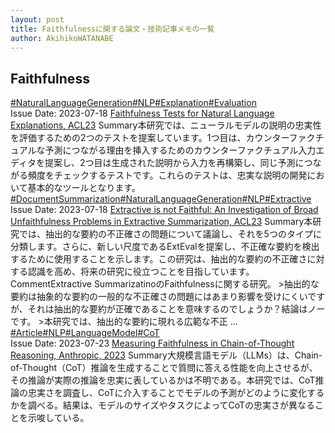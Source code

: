 ```yaml
---
layout: post
title: Faithfulnessに関する論文・技術記事メモの一覧
author: AkihikoWATANABE
---
```

## Faithfulness
<div class="visible-content">
<a class="button" href="articles/NaturalLanguageGeneration.html">#NaturalLanguageGeneration</a><a class="button" href="articles/NLP.html">#NLP</a><a class="button" href="articles/Explanation.html">#Explanation</a><a class="button" href="articles/Evaluation.html">#Evaluation</a><br><span class="issue_date">Issue Date: 2023-07-18</span>
<a href="https://github.com/AkihikoWatanabe/paper_notes/issues/850">Faithfulness Tests for Natural Language Explanations, ACL23</a>
<span class="snippet"><span>Summary</span>本研究では、ニューラルモデルの説明の忠実性を評価するための2つのテストを提案しています。1つ目は、カウンターファクチュアルな予測につながる理由を挿入するためのカウンターファクチュアル入力エディタを提案し、2つ目は生成された説明から入力を再構築し、同じ予測につながる頻度をチェックするテストです。これらのテストは、忠実な説明の開発において基本的なツールとなります。</span>
<a class="button" href="articles/DocumentSummarization.html">#DocumentSummarization</a><a class="button" href="articles/NaturalLanguageGeneration.html">#NaturalLanguageGeneration</a><a class="button" href="articles/NLP.html">#NLP</a><a class="button" href="articles/Extractive.html">#Extractive</a><br><span class="issue_date">Issue Date: 2023-07-18</span>
<a href="https://github.com/AkihikoWatanabe/paper_notes/issues/848">Extractive is not Faithful: An Investigation of Broad Unfaithfulness Problems in Extractive Summarization, ACL23</a>
<span class="snippet"><span>Summary</span>本研究では、抽出的な要約の不正確さの問題について議論し、それを5つのタイプに分類します。さらに、新しい尺度であるExtEvalを提案し、不正確な要約を検出するために使用することを示します。この研究は、抽出的な要約の不正確さに対する認識を高め、将来の研究に役立つことを目指しています。</span>
<span class="snippet"><span>Comment</span>Extractive SummarizatinoのFaithfulnessに関する研究。>抽出的な要約は抽象的な要約の一般的な不正確さの問題にはあまり影響を受けにくいですが、それは抽出的な要約が正確であることを意味するのでしょうか？結論はノーです。>本研究では、抽出的な要約に現れる広範な不正 ...</span>
<a class="button" href="articles/Article.html">#Article</a><a class="button" href="articles/NLP.html">#NLP</a><a class="button" href="articles/LanguageModel.html">#LanguageModel</a><a class="button" href="articles/CoT.html">#CoT</a><br><span class="issue_date">Issue Date: 2023-07-23</span>
<a href="https://github.com/AkihikoWatanabe/paper_notes/issues/896">Measuring Faithfulness in Chain-of-Thought Reasoning, Anthropic, 2023</a>
<span class="snippet"><span>Summary</span>大規模言語モデル（LLMs）は、Chain-of-Thought（CoT）推論を生成することで質問に答える性能を向上させるが、その推論が実際の推論を忠実に表しているかは不明である。本研究では、CoT推論の忠実さを調査し、CoTに介入することでモデルの予測がどのように変化するかを調べる。結果は、モデルのサイズやタスクによってCoTの忠実さが異なることを示唆している。</span>
</div>
